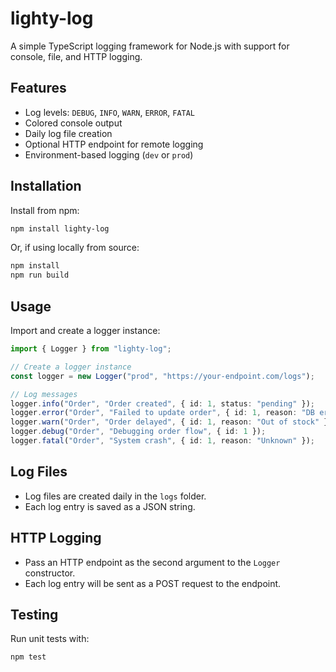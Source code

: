 # lighty-log

A simple TypeScript logging framework for Node.js with support for console, file, and HTTP logging.

## Features

- Log levels: `DEBUG`, `INFO`, `WARN`, `ERROR`, `FATAL`
- Colored console output
- Daily log file creation
- Optional HTTP endpoint for remote logging
- Environment-based logging (`dev` or `prod`)

## Installation

Install from npm:

```sh
npm install lighty-log
```

Or, if using locally from source:

```sh
npm install
npm run build
```

## Usage

Import and create a logger instance:

```typescript
import { Logger } from "lighty-log";

// Create a logger instance
const logger = new Logger("prod", "https://your-endpoint.com/logs");

// Log messages
logger.info("Order", "Order created", { id: 1, status: "pending" });
logger.error("Order", "Failed to update order", { id: 1, reason: "DB error" });
logger.warn("Order", "Order delayed", { id: 1, reason: "Out of stock" });
logger.debug("Order", "Debugging order flow", { id: 1 });
logger.fatal("Order", "System crash", { id: 1, reason: "Unknown" });
```

## Log Files

- Log files are created daily in the `logs` folder.
- Each log entry is saved as a JSON string.

## HTTP Logging

- Pass an HTTP endpoint as the second argument to the `Logger` constructor.
- Each log entry will be sent as a POST request to the endpoint.

## Testing

Run unit tests with:

```sh
npm test